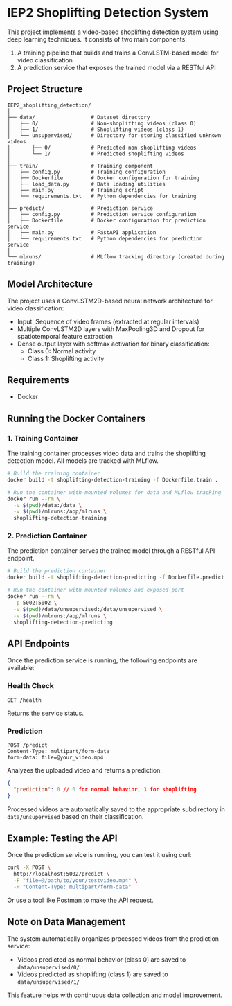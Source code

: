 # IEP2 Shoplifting Detection System

This project implements a video-based shoplifting detection system using deep learning techniques. It consists of two main components:

1. A training pipeline that builds and trains a ConvLSTM-based model for video classification
2. A prediction service that exposes the trained model via a RESTful API

## Project Structure

```
IEP2_shoplifting_detection/
│
├── data/                  # Dataset directory
│   ├── 0/                 # Non-shoplifting videos (class 0)
│   ├── 1/                 # Shoplifting videos (class 1)
│   └── unsupervised/      # Directory for storing classified unknown videos
│       ├── 0/             # Predicted non-shoplifting videos
│       └── 1/             # Predicted shoplifting videos
│
├── train/                 # Training component
│   ├── config.py          # Training configuration
│   ├── Dockerfile         # Docker configuration for training
│   ├── load_data.py       # Data loading utilities
│   ├── main.py            # Training script
│   └── requirements.txt   # Python dependencies for training
│
├── predict/               # Prediction service
│   ├── config.py          # Prediction service configuration
│   ├── Dockerfile         # Docker configuration for prediction service
│   ├── main.py            # FastAPI application
│   └── requirements.txt   # Python dependencies for prediction service
│
└── mlruns/                # MLflow tracking directory (created during training)
```

## Model Architecture

The project uses a ConvLSTM2D-based neural network architecture for video classification:

- Input: Sequence of video frames (extracted at regular intervals)
- Multiple ConvLSTM2D layers with MaxPooling3D and Dropout for spatiotemporal feature extraction
- Dense output layer with softmax activation for binary classification:
  - Class 0: Normal activity
  - Class 1: Shoplifting activity

## Requirements

- Docker

## Running the Docker Containers

### 1. Training Container

The training container processes video data and trains the shoplifting detection model. All models are tracked with MLflow.

```bash
# Build the training container
docker build -t shoplifting-detection-training -f Dockerfile.train .

# Run the container with mounted volumes for data and MLflow tracking
docker run --rm \
  -v $(pwd)/data:/data \
  -v $(pwd)/mlruns:/app/mlruns \
  shoplifting-detection-training
```

### 2. Prediction Container

The prediction container serves the trained model through a RESTful API endpoint.

```bash
# Build the prediction container
docker build -t shoplifting-detection-predicting -f Dockerfile.predict .

# Run the container with mounted volumes and exposed port
docker run --rm \
  -p 5002:5002 \
  -v $(pwd)/data/unsupervised:/data/unsupervised \
  -v $(pwd)/mlruns:/app/mlruns \
  shoplifting-detection-predicting
```

## API Endpoints

Once the prediction service is running, the following endpoints are available:

### Health Check

```
GET /health
```

Returns the service status.

### Prediction

```
POST /predict
Content-Type: multipart/form-data
form-data: file=@your_video.mp4
```

Analyzes the uploaded video and returns a prediction:

```json
{
  "prediction": 0 // 0 for normal behavior, 1 for shoplifting
}
```

Processed videos are automatically saved to the appropriate subdirectory in `data/unsupervised` based on their classification.

## Example: Testing the API

Once the prediction service is running, you can test it using curl:

```bash
curl -X POST \
  http://localhost:5002/predict \
  -F "file=@/path/to/your/testvideo.mp4" \
  -H "Content-Type: multipart/form-data"
```

Or use a tool like Postman to make the API request.

## Note on Data Management

The system automatically organizes processed videos from the prediction service:

- Videos predicted as normal behavior (class 0) are saved to `data/unsupervised/0/`
- Videos predicted as shoplifting (class 1) are saved to `data/unsupervised/1/`

This feature helps with continuous data collection and model improvement.

